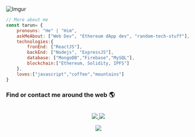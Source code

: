 
![Imgur](https://imgur.com/Ta90XqW.png)

```javascript
// More about me
const tarun= {
    pronouns: "He" | "Him",
    askMeAbout: ["Web Dev", "Ethereum dApp dev", "random-tech-stuff"],
    technologies:{
        fronEnd: ["ReactJS"],
        backEnd: ["Nodejs", "ExpressJS"],
        database: ["MongoDB","Firebase","MySQL"],
        blockchain:["Ethereum, Solidity, IPFS"]
    },
    loves:["javascript","coffee","mountains"]
}
```
###  Find or contact me around the web 🌎
<center>

    

<br>
<a href="https://twitter.com/SoniTarun26"> 
<img src="https://img.shields.io/badge/twitter-%231DA1F2.svg?&style=for-the-badge&logo=twitter&logoColor=white"/>
</a>

<a href="https://www.linkedin.com/in/tarun-b-soni"> 
<img src="https://img.shields.io/badge/linkedin-%230077B5.svg?&style=for-the-badge&logo=linkedin&logoColor=white"/>
</a>

<br>

![](https://komarev.com/ghpvc/?username=tarun-soni&style=flat-square)

<center>
<!-- 
<img src="https://img.icons8.com/color/48/000000/medium-monogram.png"/>-->

